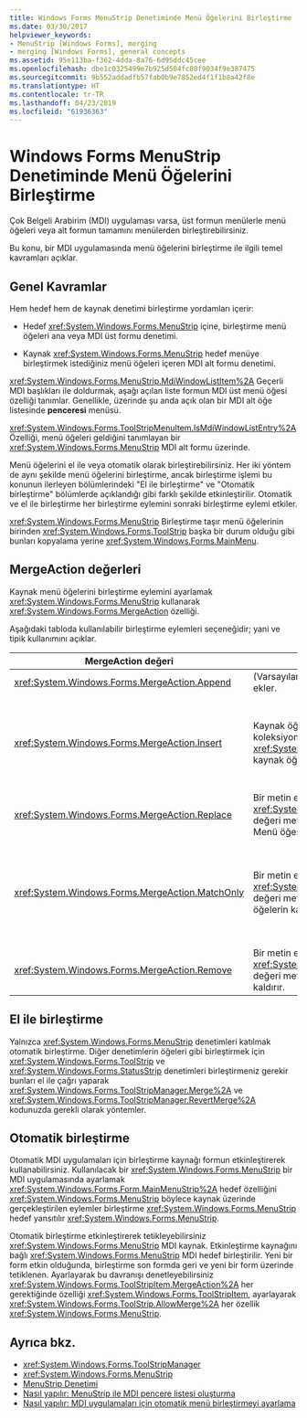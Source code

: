 ```yaml
---
title: Windows Forms MenuStrip Denetiminde Menü Öğelerini Birleştirme
ms.date: 03/30/2017
helpviewer_keywords:
- MenuStrip [Windows Forms], merging
- merging [Windows Forms], general concepts
ms.assetid: 95e113ba-f362-4dda-8a76-6d95ddc45cee
ms.openlocfilehash: dbe1c0325499e7b925d504fc80f9034f9e387475
ms.sourcegitcommit: 9b552addadfb57fab0b9e7852ed4f1f1b8a42f8e
ms.translationtype: HT
ms.contentlocale: tr-TR
ms.lasthandoff: 04/23/2019
ms.locfileid: "61936363"
---
```

# <a name="merging-menu-items-in-the-windows-forms-menustrip-control"></a>Windows Forms MenuStrip Denetiminde Menü Öğelerini Birleştirme
Çok Belgeli Arabirim (MDI) uygulaması varsa, üst formun menülerle menü öğeleri veya alt formun tamamını menülerden birleştirebilirsiniz.  
  
 Bu konu, bir MDI uygulamasında menü öğelerini birleştirme ile ilgili temel kavramları açıklar.  
  
## <a name="general-concepts"></a>Genel Kavramlar  
 Hem hedef hem de kaynak denetimi birleştirme yordamları içerir:  
  
- Hedef <xref:System.Windows.Forms.MenuStrip> içine, birleştirme menü öğeleri ana veya MDI üst formu denetimi.  
  
- Kaynak <xref:System.Windows.Forms.MenuStrip> hedef menüye birleştirmek istediğiniz menü öğeleri içeren MDI alt formu denetimi.  
  
 <xref:System.Windows.Forms.MenuStrip.MdiWindowListItem%2A> Geçerli MDI başlıkları ile doldurmak, aşağı açılan liste formun MDI üst menü öğesi özelliği tanımlar. Genellikle, üzerinde şu anda açık olan bir MDI alt öğe listesinde **penceresi** menüsü.  
  
 <xref:System.Windows.Forms.ToolStripMenuItem.IsMdiWindowListEntry%2A> Özelliği, menü öğeleri geldiğini tanımlayan bir <xref:System.Windows.Forms.MenuStrip> MDI alt formu üzerinde.  
  
 Menü öğelerini el ile veya otomatik olarak birleştirebilirsiniz. Her iki yöntem de aynı şekilde menü öğelerini birleştirme, ancak birleştirme işlemi bu konunun ilerleyen bölümlerindeki "El ile birleştirme" ve "Otomatik birleştirme" bölümlerde açıklandığı gibi farklı şekilde etkinleştirilir. Otomatik ve el ile birleştirme her birleştirme eylemini sonraki birleştirme eylemi etkiler.  
  
 <xref:System.Windows.Forms.MenuStrip> Birleştirme taşır menü öğelerinin birinden <xref:System.Windows.Forms.ToolStrip> başka bir durum olduğu gibi bunları kopyalama yerine <xref:System.Windows.Forms.MainMenu>.  
  
## <a name="mergeaction-values"></a>MergeAction değerleri  
 Kaynak menü öğelerini birleştirme eylemini ayarlamak <xref:System.Windows.Forms.MenuStrip> kullanarak <xref:System.Windows.Forms.MergeAction> özelliği.  
  
 Aşağıdaki tabloda kullanılabilir birleştirme eylemleri seçeneğidir; yani ve tipik kullanımını açıklar.  
  
|MergeAction değeri|Açıklama|Genel kullanım|  
|-----------------------|-----------------|-----------------|  
|<xref:System.Windows.Forms.MergeAction.Append>|(Varsayılan) Kaynak öğe hedef öğenin koleksiyonun sonuna ekler.|Programın bir kısmını etkinleştirildiğinde menü sonuna menü öğeleri ekleme.|  
|<xref:System.Windows.Forms.MergeAction.Insert>|Kaynak öğesi tarafından belirtilen konumda hedef öğenin koleksiyonuna ekler <xref:System.Windows.Forms.ToolStripItem.MergeIndex%2A> kaynak öğede ayarlanan özelliği.|Programın bir kısmını etkinleştirildiğinde, Orta veya başlangıç menüsünün menü öğeleri ekleme.<br /><br /> Varsa değerini <xref:System.Windows.Forms.ToolStripItem.MergeIndex%2A> aynı olan iki menü öğeleri için ters sırada eklenir. Ayarlama <xref:System.Windows.Forms.ToolStripItem.MergeIndex%2A> uygun şekilde özgün sırasını korumak için.|  
|<xref:System.Windows.Forms.MergeAction.Replace>|Bir metin eşleşme bulur veya kullanan <xref:System.Windows.Forms.ToolStripItem.MergeIndex%2A> değeri metin eşleşme bulunursa ve daha sonra kaynak Menü öğesiyle eşleşen hedef menü öğesini değiştirir.|Hedef menü öğesi kaynağı farklı bir şey yapan aynı ada sahip Menü öğesiyle değiştirin.|  
|<xref:System.Windows.Forms.MergeAction.MatchOnly>|Bir metin eşleşme bulur veya kullanan <xref:System.Windows.Forms.ToolStripItem.MergeIndex%2A> değeri metin eşleşme bulunursa ve ardından tüm açılan öğelerin kaynaktan hedef ekler.|Menüsü yapısı oluşturma ekler veya içinde bir alt menüye menü öğeleri ekler veya bir menüden menü öğeleri kaldırır. Örneğin, bir menü öğesi bir MDI alt bir ana ekleyebileceğiniz <xref:System.Windows.Forms.MenuStrip> **Kaydet** menüsü.<br /><br /> <xref:System.Windows.Forms.MergeAction.MatchOnly> herhangi bir işlem yapmadan menüsü yapısı gitmenizi sağlar. Sonraki öğeleri değerlendirmek için bir yol sunar.|  
|<xref:System.Windows.Forms.MergeAction.Remove>|Bir metin eşleşme bulur veya kullanan <xref:System.Windows.Forms.ToolStripItem.MergeIndex%2A> değeri metin eşleşme bulunursa ve ardından hedef öğeyi kaldırır.|Bir menü öğesi hedeften kaldırma <xref:System.Windows.Forms.MenuStrip>.|  
  
## <a name="manual-merging"></a>El ile birleştirme  
 Yalnızca <xref:System.Windows.Forms.MenuStrip> denetimleri katılmak otomatik birleştirme. Diğer denetimlerin öğeleri gibi birleştirmek için <xref:System.Windows.Forms.ToolStrip> ve <xref:System.Windows.Forms.StatusStrip> denetimleri birleştirmeniz gerekir bunları el ile çağrı yaparak <xref:System.Windows.Forms.ToolStripManager.Merge%2A> ve <xref:System.Windows.Forms.ToolStripManager.RevertMerge%2A> kodunuzda gerekli olarak yöntemler.  
  
## <a name="automatic-merging"></a>Otomatik birleştirme  
 Otomatik MDI uygulamaları için birleştirme kaynağı formun etkinleştirerek kullanabilirsiniz. Kullanılacak bir <xref:System.Windows.Forms.MenuStrip> bir MDI uygulamasında ayarlamak <xref:System.Windows.Forms.Form.MainMenuStrip%2A> hedef özelliğini <xref:System.Windows.Forms.MenuStrip> böylece kaynak üzerinde gerçekleştirilen eylemler birleştirme <xref:System.Windows.Forms.MenuStrip> hedef yansıtılır <xref:System.Windows.Forms.MenuStrip>.  
  
 Otomatik birleştirme etkinleştirerek tetikleyebilirsiniz <xref:System.Windows.Forms.MenuStrip> MDI kaynak. Etkinleştirme kaynağını bağlı <xref:System.Windows.Forms.MenuStrip> MDI hedef birleştirilir. Yeni bir form etkin olduğunda, birleştirme son formda geri ve yeni bir form üzerinde tetiklenen. Ayarlayarak bu davranışı denetleyebilirsiniz <xref:System.Windows.Forms.ToolStripItem.MergeAction%2A> her gerektiğinde özelliği <xref:System.Windows.Forms.ToolStripItem>, ayarlayarak <xref:System.Windows.Forms.ToolStrip.AllowMerge%2A> her özellik <xref:System.Windows.Forms.MenuStrip>.  
  
## <a name="see-also"></a>Ayrıca bkz.

- <xref:System.Windows.Forms.ToolStripManager>
- <xref:System.Windows.Forms.MenuStrip>
- [MenuStrip Denetimi](menustrip-control-windows-forms.md)
- [Nasıl yapılır: MenuStrip ile MDI pencere listesi oluşturma](how-to-create-an-mdi-window-list-with-menustrip-windows-forms.md)
- [Nasıl yapılır: MDI uygulamaları için otomatik menü birleştirmeyi ayarlama](how-to-set-up-automatic-menu-merging-for-mdi-applications.md)
